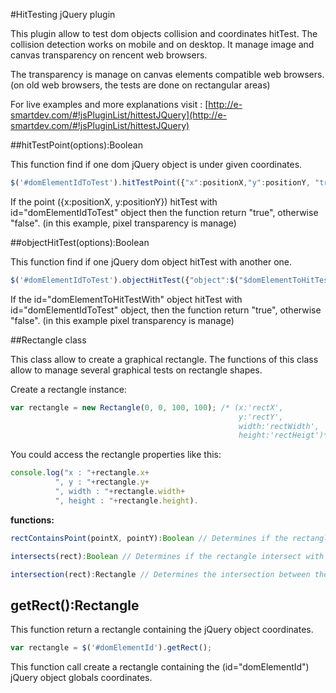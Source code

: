 #HitTesting jQuery plugin

This plugin allow to test dom objects collision and coordinates hitTest. The collision detection works on mobile and on desktop. It manage image and canvas transparency on rencent web browsers.

The transparency is manage on canvas elements compatible web browsers. (on old web browsers, the tests are done on rectangular areas)

For live examples and more explanations visit : [http://e-smartdev.com/#!jsPluginList/hittestJQuery](http://e-smartdev.com/#!jsPluginList/hittestJQuery)

##hitTestPoint(options):Boolean

This function find if one dom jQuery object is under given coordinates.

```js
$('#domElementIdToTest').hitTestPoint({"x":positionX,"y":positionY, "transparency":true});
```

If the point ({x:positionX, y:positionY}) hitTest with id="domElementIdToTest" object then the function return "true", otherwise "false". (in this example, pixel transparency is manage)

##objectHitTest(options):Boolean

This function find if one jQuery dom object hitTest with another one.

```js
$('#domElementIdToTest').objectHitTest({"object":$("$domElementToHitTestWith"), "transparency":true});
```

If the id="domElementToHitTestWith" object hitTest with id="domElementIdToTest" object, then the function return "true", otherwise "false". (in this example pixel transparency is manage)

##Rectangle class

This class allow to create a graphical rectangle. The functions of this class allow to manage several graphical tests on rectangle shapes. 

Create a rectangle instance:
```js
var rectangle = new Rectangle(0, 0, 100, 100); /* (x:'rectX', 
                                                   y:'rectY', 
                                                   width:'rectWidth', 
                                                   height:'rectHeigt')*/
```
You could access the rectangle properties like this: 
```js
console.log("x : "+rectangle.x+
          ", y : "+rectangle.y+
          ", width : "+rectangle.width+
          ", height : "+rectangle.height).
```
__functions:__

```js
rectContainsPoint(pointX, pointY):Boolean // Determines if the rectangle contains the given point
```

```js
intersects(rect):Boolean // Determines if the rectangle intersect with the given rectangle
```

```js
intersection(rect):Rectangle // Determines the intersection between the two rectangles
```

getRect():Rectangle
-------------------
This function return a rectangle containing the jQuery object coordinates.

```js
var rectangle = $('#domElementId').getRect();
```

This function call create a rectangle containing the (id="domElementId") jQuery object globals coordinates. 
